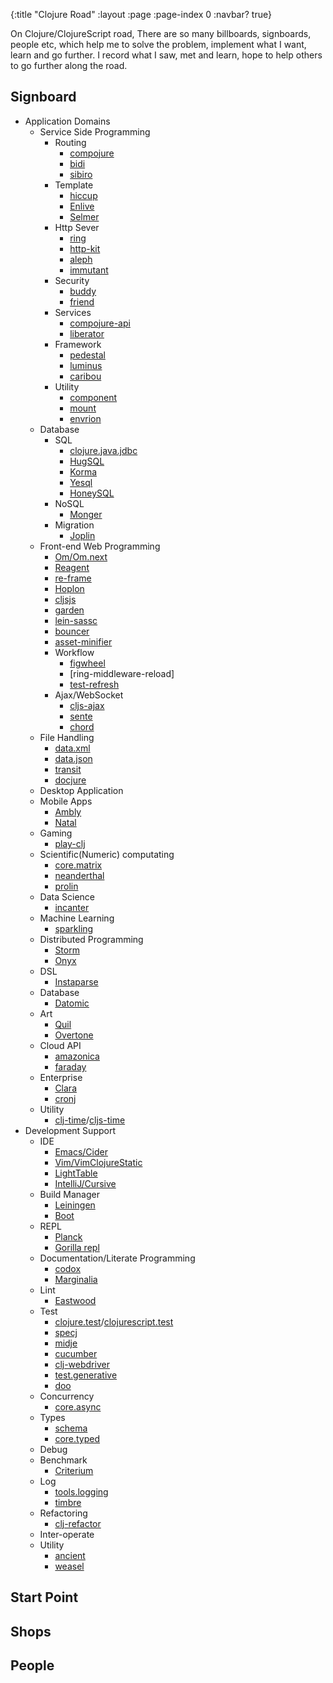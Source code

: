 {:title "Clojure Road"
 :layout :page
 :page-index 0
 :navbar? true}

On Clojure/ClojureScript road, There are so many billboards, signboards, people etc, which help me to solve the problem, implement what I want, learn and go further. I record what I saw, met and learn, hope to help others to go further along the road.

## Signboard

- Application Domains
  - Service Side Programming
    - Routing
      - [compojure](https://github.com/weavejester/compojure)
      - [bidi](https://github.com/juxt/bidi)
      - [sibiro](https://github.com/aroemers/sibiro)
    - Template
      - [hiccup](https://github.com/weavejester/hiccup)
      - [Enlive](https://github.com/cgrand/enlive)
      - [Selmer](https://github.com/yogthos/Selmer)
    - Http Sever
      - [ring](https://github.com/ring-clojure)
      - [http-kit](http://www.http-kit.org/)
      - [aleph](http://aleph.io/)
      - [immutant](http://immutant.org/)
    - Security
      - [buddy](https://github.com/funcool/buddy)
      - [friend](https://github.com/cemerick/friend)
    - Services
      - [compojure-api](https://github.com/metosin/compojure-api)
      - [liberator](http://clojure-liberator.github.io/liberator/)
    - Framework
      - [pedestal](https://github.com/pedestal/pedestal)
      - [luminus](http://www.luminusweb.net/)
      - [caribou](http://let-caribou.in/)
    - Utility
      - [component](https://github.com/stuartsierra/component)
      - [mount](https://github.com/tolitius/mount)
      - [envrion](https://github.com/weavejester/environ)
  - Database
    - SQL
      - [clojure.java.jdbc](https://github.com/clojure/java.jdbc)
      - [HugSQL](http://www.hugsql.org/)
      - [Korma](http://sqlkorma.com/)
      - [Yesql](https://github.com/krisajenkins/yesql)
      - [HoneySQL](https://github.com/jkk/honeysql)
    - NoSQL
      - [Monger](http://clojuremongodb.info/)
    - Migration
      - [Joplin](https://github.com/juxt/joplin)
  - Front-end Web Programming
    - [Om/Om.next](https://github.com/omcljs/om)
    - [Reagent](http://reagent-project.github.io/)
    - [re-frame](https://github.com/Day8/re-frame)
    - [Hoplon](https://hoplon.io/)
    - [cljsjs](http://cljsjs.github.io/)
    - [garden](https://github.com/noprompt/garden)
    - [lein-sassc](https://github.com/pazustep/lein-sassc)
    - [bouncer](https://github.com/leonardoborges/bouncer)
    - [asset-minifier](https://github.com/yogthos/asset-minifier)
    - Workflow
      - [figwheel](https://github.com/bhauman/lein-figwheel)
      - [ring-middleware-reload]
      - [test-refresh](https://github.com/jakemcc/lein-test-refresh)
    - Ajax/WebSocket
      - [cljs-ajax](https://github.com/JulianBirch/cljs-ajax)
      - [sente](https://github.com/ptaoussanis/sente)
      - [chord](https://github.com/jarohen/chord)
  - File Handling
    - [data.xml](https://github.com/clojure/data.xml)
    - [data.json](https://github.com/clojure/data.json)
    - [transit](https://github.com/cognitect/transit-clj)
    - [docjure](https://github.com/mjul/docjure)
  - Desktop Application
  - Mobile Apps
    - [Ambly](https://github.com/omcljs/ambly)
    - [Natal](https://github.com/dmotz/natal)
  - Gaming
    - [play-clj](https://github.com/oakes/play-clj)
  - Scientific(Numeric) computating
    - [core.matrix](https://github.com/mikera/core.matrix)
    - [neanderthal](http://neanderthal.uncomplicate.org/)
    - [prolin](https://github.com/levand/prolin)
  - Data Science
    - [incanter](http://incanter.org/)
  - Machine Learning
    - [sparkling](https://github.com/gorillalabs/sparkling)
  - Distributed Programming
    - [Storm](http://storm.apache.org/documentation/Clojure-DSL.html)
    - [Onyx](http://www.onyxplatform.org/)
  - DSL
    - [Instaparse](https://github.com/Engelberg/instaparse)
  - Database
    - [Datomic](http://www.datomic.com/)
  - Art
    - [Quil](http://quil.info/)
    - [Overtone](http://overtone.github.io/)
  - Cloud API
    - [amazonica](https://github.com/mcohen01/amazonica)
    - [faraday](https://github.com/ptaoussanis/faraday)
  - Enterprise
    - [Clara](https://github.com/rbrush/clara-rules)
    - [cronj](https://github.com/zcaudate/cronj)
  - Utility
    - [clj-time](https://github.com/clj-time/clj-time)/[cljs-time](https://github.com/andrewmcveigh/cljs-time)
- Development Support
  - IDE
    - [Emacs/Cider](https://github.com/clojure-emacs/cider)
    - [Vim/VimClojureStatic](https://github.com/guns/vim-clojure-static)
    - [LightTable](http://lighttable.com/)
    - [IntelliJ/Cursive](https://cursive-ide.com/)
  - Build Manager
    - [Leiningen](http://leiningen.org/)
    - [Boot](https://github.com/boot-clj/boot)
  - REPL
    - [Planck](https://github.com/mfikes/planck)
    - [Gorilla repl](http://gorilla-repl.org/)
  - Documentation/Literate Programming
    - [codox](https://github.com/weavejester/codox)
    - [Marginalia](https://github.com/gdeer81/marginalia)
  - Lint
    - [Eastwood](https://github.com/jonase/eastwood)
  - Test
    - [clojure.test](https://clojure.github.io/clojure/clojure.test-api.html)/[clojurescript.test](https://github.com/cemerick/clojurescript.test)
    - [specj](https://github.com/slagyr/speclj)
    - [midje](https://github.com/marick/Midje)
    - [cucumber](https://github.com/nilswloka/lein-cucumber)
    - [clj-webdriver](https://github.com/semperos/clj-webdriver)
    - [test.generative](https://github.com/clojure/test.generative)
    - [doo](https://github.com/bensu/doo)
  - Concurrency
    - [core.async](https://github.com/clojure/core.async/)
  - Types
    - [schema](https://github.com/plumatic/schema)
    - [core.typed](https://github.com/clojure/core.typed)
  - Debug
  - Benchmark
    - [Criterium](https://github.com/hugoduncan/criterium)
  - Log
    - [tools.logging](https://github.com/clojure/tools.logging)
    - [timbre](https://github.com/ptaoussanis/timbre)
  - Refactoring
    - [clj-refactor](https://github.com/clojure-emacs/clj-refactor.el)
  - Inter-operate
  - Utility
    - [ancient](https://github.com/xsc/lein-ancient)
    - [weasel](https://github.com/tomjakubowski/weasel)

## Start Point

## Shops

## People
